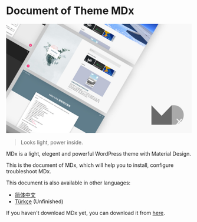 # Document of Theme MDx

![MDx](img/index.jpg)

> Looks light, power inside.

MDx is a light, elegent and powerful WordPress theme with Material Design.

This is the document of MDx, which will help you to install, configure troubleshoot MDx.

This document is also available in other languages:

- [简体中文](https://doc.flyhigher.top/mdx/zh-CN/) 
- [Türkçe](https://doc.flyhigher.top/mdx/tr-TR/) (Unfinished)

If you haven't download MDx yet, you can download it from [here](https://mdx.flyhigher.top/).
